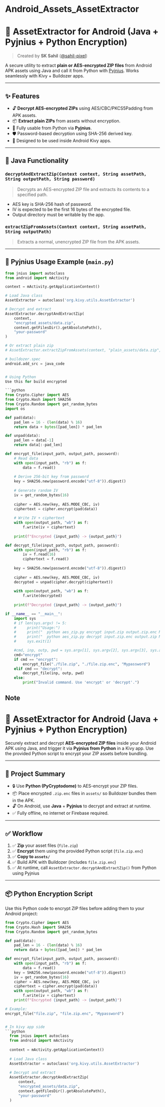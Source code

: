 # Android_Assets_AssetExtractor

# 🔐 AssetExtractor for Android (Java + Pyjnius + Python Encryption)

> Created by **SK Sahil** ([@sahil-pixel](https://github.com/sahil-pixel))

A secure utility to extract **plain or AES-encrypted ZIP files** from Android APK assets using Java and call it from Python with [Pyjnius](https://github.com/kivy/pyjnius). Works seamlessly with Kivy + Buildozer apps.

---

## ✨ Features

- 🔓 **Decrypt AES-encrypted ZIPs** using AES/CBC/PKCS5Padding from APK assets.
- 📦 **Extract plain ZIPs** from assets without encryption.
- 🧩 Fully usable from Python via **Pyjnius**.
- 🛡️ Password-based decryption using SHA-256 derived key.
- 🧠 Designed to be used inside Android Kivy apps.

---

## 🧠 Java Functionality

### `decryptAndExtractZip(Context context, String assetPath, String outputPath, String password)`

> Decrypts an AES-encrypted ZIP file and extracts its contents to a specified path.

- AES key is SHA-256 hash of password.
- IV is expected to be the first 16 bytes of the encrypted file.
- Output directory must be writable by the app.

### `extractZipFromAssets(Context context, String assetPath, String outputPath)`

> Extracts a normal, unencrypted ZIP file from the APK assets.

---

## 📜 Pyjnius Usage Example (`main.py`)

```python
from jnius import autoclass
from android import mActivity

context = mActivity.getApplicationContext()

# Load Java class
AssetExtractor = autoclass('org.kivy.utils.AssetExtractor')

# Decrypt and extract
AssetExtractor.decryptAndExtractZip(
    context,
    "encrypted_assets/data.zip",
    context.getFilesDir().getAbsolutePath(),
    "your-password"
)

# Or extract plain zip
# AssetExtractor.extractZipFromAssets(context, "plain_assets/data.zip", context.getFilesDir().getAbsolutePath())

# buildozer.spec
android.add_src = java_code


# Using Python
Use this for build encrypted 

```python
from Crypto.Cipher import AES
from Crypto.Hash import SHA256
from Crypto.Random import get_random_bytes
import os

def pad(data):
    pad_len = 16 - (len(data) % 16)
    return data + bytes([pad_len]) * pad_len

def unpad(data):
    pad_len = data[-1]
    return data[:-pad_len]

def encrypt_file(input_path, output_path, password):
    # Read data
    with open(input_path, "rb") as f:
        data = f.read()
    
    # Derive 256-bit key from password
    key = SHA256.new(password.encode("utf-8")).digest()
    
    # Generate random IV
    iv = get_random_bytes(16)
    
    cipher = AES.new(key, AES.MODE_CBC, iv)
    ciphertext = cipher.encrypt(pad(data))
    
    # Write IV + ciphertext
    with open(output_path, "wb") as f:
        f.write(iv + ciphertext)
    
    print(f"Encrypted {input_path} -> {output_path}")

def decrypt_file(input_path, output_path, password):
    with open(input_path, "rb") as f:
        iv = f.read(16)
        ciphertext = f.read()
    
    key = SHA256.new(password.encode("utf-8")).digest()
    
    cipher = AES.new(key, AES.MODE_CBC, iv)
    decrypted = unpad(cipher.decrypt(ciphertext))
    
    with open(output_path, "wb") as f:
        f.write(decrypted)
    
    print(f"Decrypted {input_path} -> {output_path}")

if __name__ == "__main__":
    import sys
    # if len(sys.argv) != 5:
    #     print("Usage:")
    #     print("  python aes_zip.py encrypt input.zip output.zip.enc MySecretKey")
    #     print("  python aes_zip.py decrypt input.zip.enc output.zip MySecretKey")
    #     sys.exit(1)

    #cmd, inp, outp, pwd = sys.argv[1], sys.argv[2], sys.argv[3], sys.argv[4]
    cmd="encrypt"
    if cmd == "encrypt":
        encrypt_file("./file.zip", "./file.zip.enc", "Mypassword")
    elif cmd == "decrypt":
        decrypt_file(inp, outp, pwd)
    else:
        print("Invalid command. Use 'encrypt' or 'decrypt'.")

```


## Note 
# 🔐 AssetExtractor for Android (Java + Pyjnius + Python Encryption)

Securely extract and decrypt **AES-encrypted ZIP files** inside your Android APK using Java, and trigger it via **Pyjnius from Python** in a Kivy app. Use the provided Python script to encrypt your ZIP assets before bundling.

---

## 📌 Project Summary

- 🔒 Use **Python (PyCryptodome)** to AES-encrypt your ZIP files.
- 📦 Place encrypted `.zip.enc` files in `assets/` so Buildozer bundles them in the APK.
- 🔓 On Android, use **Java** + **Pyjnius** to decrypt and extract at runtime.
- ✅ Fully offline, no internet or Firebase required.

---

## ✅ Workflow

1. ✅ **Zip** your asset files (`file.zip`)
2. ✅ **Encrypt** them using the provided Python script (`file.zip.enc`)
3. ✅ **Copy to `assets/`**
4. ✅ Build APK with Buildozer (includes `file.zip.enc`)
5. ✅ At runtime, call `AssetExtractor.decryptAndExtractZip()` from Python using Pyjnius

---

## 📦 Python Encryption Script

Use this Python code to encrypt ZIP files before adding them to your Android project:

```python
from Crypto.Cipher import AES
from Crypto.Hash import SHA256
from Crypto.Random import get_random_bytes

def pad(data):
    pad_len = 16 - (len(data) % 16)
    return data + bytes([pad_len]) * pad_len

def encrypt_file(input_path, output_path, password):
    with open(input_path, "rb") as f:
        data = f.read()
    key = SHA256.new(password.encode("utf-8")).digest()
    iv = get_random_bytes(16)
    cipher = AES.new(key, AES.MODE_CBC, iv)
    ciphertext = cipher.encrypt(pad(data))
    with open(output_path, "wb") as f:
        f.write(iv + ciphertext)
    print(f"Encrypted {input_path} -> {output_path}")

# Example:
encrypt_file("file.zip", "file.zip.enc", "Mypassword")


# In kivy app side 
```python
  from jnius import autoclass
  from android import mActivity
  
  context = mActivity.getApplicationContext()
  
  # Load Java class
  AssetExtractor = autoclass('org.kivy.utils.AssetExtractor')
  
  # Decrypt and extract
  AssetExtractor.decryptAndExtractZip(
      context,
      "encrypted_assets/data.zip",
      context.getFilesDir().getAbsolutePath(),
      "your-password"
  )
  
  

```
